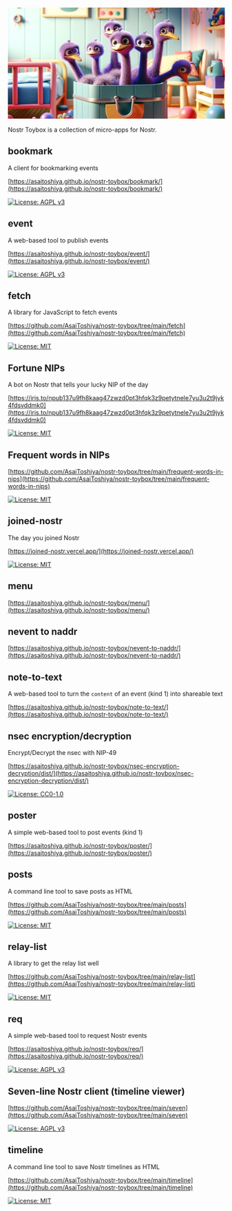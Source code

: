 ![](featured.jpg)

Nostr Toybox is a collection of micro-apps for Nostr.

## bookmark

A client for bookmarking events

[https://asaitoshiya.github.io/nostr-toybox/bookmark/](https://asaitoshiya.github.io/nostr-toybox/bookmark/)

[![License: AGPL v3](https://img.shields.io/badge/License-AGPL_v3-blue.svg)](https://www.gnu.org/licenses/agpl-3.0)

## event

A web-based tool to publish events

[https://asaitoshiya.github.io/nostr-toybox/event/](https://asaitoshiya.github.io/nostr-toybox/event/)

[![License: AGPL v3](https://img.shields.io/badge/License-AGPL_v3-blue.svg)](https://www.gnu.org/licenses/agpl-3.0)

## fetch

A library for JavaScript to fetch events

[https://github.com/AsaiToshiya/nostr-toybox/tree/main/fetch](https://github.com/AsaiToshiya/nostr-toybox/tree/main/fetch)

[![License: MIT](https://img.shields.io/badge/License-MIT-yellow.svg)](https://opensource.org/licenses/MIT)

## Fortune NIPs

A bot on Nostr that tells your lucky NIP of the day

[https://iris.to/npub137u9fh8kaag47zwzd0pt3hfqk3z9petytnele7yu3u2t9jyk4fdsvddmk0](https://iris.to/npub137u9fh8kaag47zwzd0pt3hfqk3z9petytnele7yu3u2t9jyk4fdsvddmk0)

[![License: MIT](https://img.shields.io/badge/License-MIT-yellow.svg)](https://opensource.org/licenses/MIT)

## Frequent words in NIPs

[https://github.com/AsaiToshiya/nostr-toybox/tree/main/frequent-words-in-nips](https://github.com/AsaiToshiya/nostr-toybox/tree/main/frequent-words-in-nips)

[![License: MIT](https://img.shields.io/badge/License-MIT-yellow.svg)](https://opensource.org/licenses/MIT)

## joined-nostr

The day you joined Nostr

[https://joined-nostr.vercel.app/](https://joined-nostr.vercel.app/)

[![License: MIT](https://img.shields.io/badge/License-MIT-yellow.svg)](https://opensource.org/licenses/MIT)

## menu

[https://asaitoshiya.github.io/nostr-toybox/menu/](https://asaitoshiya.github.io/nostr-toybox/menu/)

## nevent to naddr

[https://asaitoshiya.github.io/nostr-toybox/nevent-to-naddr/](https://asaitoshiya.github.io/nostr-toybox/nevent-to-naddr/)

## note-to-text

A web-based tool to turn the `content` of an event (kind 1) into shareable text

[https://asaitoshiya.github.io/nostr-toybox/note-to-text/](https://asaitoshiya.github.io/nostr-toybox/note-to-text/)

## nsec encryption/decryption

Encrypt/Decrypt the nsec with NIP-49

[https://asaitoshiya.github.io/nostr-toybox/nsec-encryption-decryption/dist/](https://asaitoshiya.github.io/nostr-toybox/nsec-encryption-decryption/dist/)

[![License: CC0-1.0](https://img.shields.io/badge/License-CC0_1.0-lightgrey.svg)](http://creativecommons.org/publicdomain/zero/1.0/)

## poster

A simple web-based tool to post events (kind 1)

[https://asaitoshiya.github.io/nostr-toybox/poster/](https://asaitoshiya.github.io/nostr-toybox/poster/)

## posts

A command line tool to save posts as HTML

[https://github.com/AsaiToshiya/nostr-toybox/tree/main/posts](https://github.com/AsaiToshiya/nostr-toybox/tree/main/posts)

[![License: MIT](https://img.shields.io/badge/License-MIT-yellow.svg)](https://opensource.org/licenses/MIT)

## relay-list

A library to get the relay list well

[https://github.com/AsaiToshiya/nostr-toybox/tree/main/relay-list](https://github.com/AsaiToshiya/nostr-toybox/tree/main/relay-list)

[![License: MIT](https://img.shields.io/badge/License-MIT-yellow.svg)](https://opensource.org/licenses/MIT)

## req

A simple web-based tool to request Nostr events

[https://asaitoshiya.github.io/nostr-toybox/req/](https://asaitoshiya.github.io/nostr-toybox/req/)

[![License: AGPL v3](https://img.shields.io/badge/License-AGPL_v3-blue.svg)](https://www.gnu.org/licenses/agpl-3.0)

## Seven-line Nostr client (timeline viewer)

[https://github.com/AsaiToshiya/nostr-toybox/tree/main/seven](https://github.com/AsaiToshiya/nostr-toybox/tree/main/seven)

[![License: AGPL v3](https://img.shields.io/badge/License-AGPL_v3-blue.svg)](https://www.gnu.org/licenses/agpl-3.0)

## timeline

A command line tool to save Nostr timelines as HTML

[https://github.com/AsaiToshiya/nostr-toybox/tree/main/timeline](https://github.com/AsaiToshiya/nostr-toybox/tree/main/timeline)

[![License: MIT](https://img.shields.io/badge/License-MIT-yellow.svg)](https://opensource.org/licenses/MIT)
